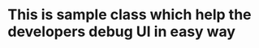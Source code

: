 This is sample class which help the developers debug UI in easy way
===================================================================
